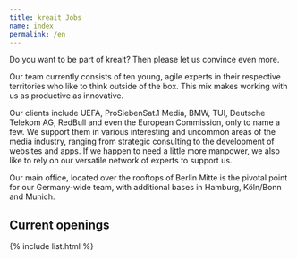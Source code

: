 ```yaml
---
title: kreait Jobs
name: index
permalink: /en
---
```


Do you want to be part of kreait? Then please let us convince even more.

Our team currently consists of ten young, agile experts in their respective territories who like to think outside of the box. This mix makes working with us as productive as innovative.

Our clients include UEFA, ProSiebenSat.1 Media, BMW, TUI, Deutsche Telekom AG, RedBull and even the European Commission, only to name a few. We support them in various interesting and uncommon areas of the media industry, ranging from strategic consulting to the development of websites and apps. If we happen to need a little more manpower, we also like to rely on our versatile network of experts to support us.

Our main office, located over the rooftops of Berlin Mitte is the pivotal point for our Germany-wide team, with additional bases in Hamburg, Köln/Bonn and Munich.

## Current openings

{% include list.html %}
